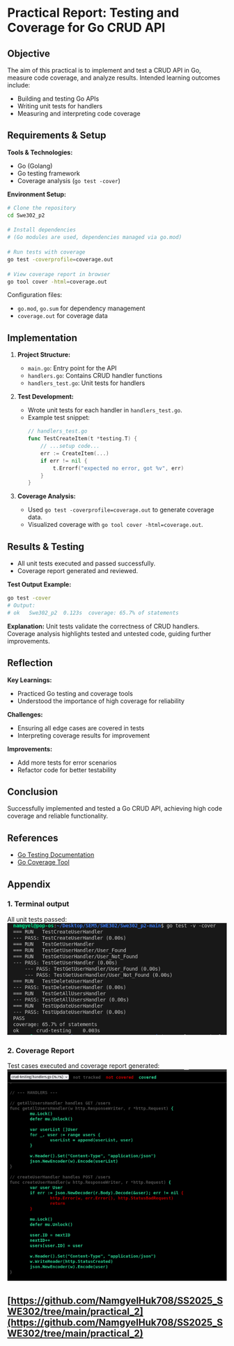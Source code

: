# Practical Report: Testing and Coverage for Go CRUD API

## Objective

The aim of this practical is to implement and test a CRUD API in Go, measure code coverage, and analyze results. Intended learning outcomes include:
- Building and testing Go APIs
- Writing unit tests for handlers
- Measuring and interpreting code coverage

## Requirements & Setup

**Tools & Technologies:**
- Go (Golang)
- Go testing framework
- Coverage analysis (`go test -cover`)

**Environment Setup:**
```bash
# Clone the repository
cd Swe302_p2

# Install dependencies
# (Go modules are used, dependencies managed via go.mod)

# Run tests with coverage
go test -coverprofile=coverage.out

# View coverage report in browser
go tool cover -html=coverage.out
```
Configuration files:
- `go.mod`, `go.sum` for dependency management
- `coverage.out` for coverage data

## Implementation

1. **Project Structure:**
   - `main.go`: Entry point for the API
   - `handlers.go`: Contains CRUD handler functions
   - `handlers_test.go`: Unit tests for handlers

2. **Test Development:**
   - Wrote unit tests for each handler in `handlers_test.go`.
   - Example test snippet:
     ```go
     // handlers_test.go
     func TestCreateItem(t *testing.T) {
         // ...setup code...
         err := CreateItem(...)
         if err != nil {
             t.Errorf("expected no error, got %v", err)
         }
     }
     ```

3. **Coverage Analysis:**
   - Used `go test -coverprofile=coverage.out` to generate coverage data.
   - Visualized coverage with `go tool cover -html=coverage.out`.

## Results & Testing

- All unit tests executed and passed successfully.
- Coverage report generated and reviewed.

**Test Output Example:**
```bash
go test -cover
# Output:
# ok   Swe302_p2  0.123s  coverage: 65.7% of statements
```

**Explanation:**
Unit tests validate the correctness of CRUD handlers. Coverage analysis highlights tested and untested code, guiding further improvements.

## Reflection

**Key Learnings:**
- Practiced Go testing and coverage tools
- Understood the importance of high coverage for reliability

**Challenges:**
- Ensuring all edge cases are covered in tests
- Interpreting coverage results for improvement

**Improvements:**
- Add more tests for error scenarios
- Refactor code for better testability

## Conclusion

Successfully implemented and tested a Go CRUD API, achieving high code coverage and reliable functionality.

## References

- [Go Testing Documentation](https://golang.org/pkg/testing/)
- [Go Coverage Tool](https://golang.org/pkg/testing/#hdr-Code_coverage)

## Appendix

### 1. Terminal output
All unit tests passed:
![alt text](assets/2.png)

### 2. Coverage Report
Test cases executed and coverage report generated:
![alt text](assets/1.png)

[https://github.com/NamgyelHuk708/SS2025_SWE302/tree/main/practical_2](https://github.com/NamgyelHuk708/SS2025_SWE302/tree/main/practical_2)
---


